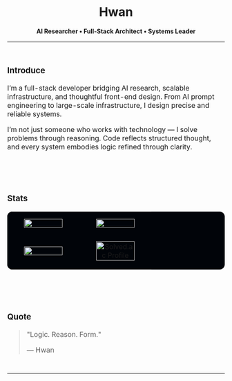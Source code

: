 <h1 align="center">Hwan</h1>
<p align="center"><b>AI Researcher • Full-Stack Architect • Systems Leader</b></p>
<table align="center" style="border-collapse:collapse;width:100%;max-width:720px;">
  <tr>
    <td style="padding:28px 0;">
      <h3>Introduce</h3>
      <p>I’m a full-stack developer bridging AI research, scalable infrastructure, and thoughtful front-end design. From AI prompt engineering to large-scale infrastructure, I design precise and reliable systems.</p>
      <p>I’m not just someone who works with technology — I solve problems through reasoning. Code reflects structured thought, and every system embodies logic refined through clarity.</p>
    </td>
  </tr>
  <tr>
    <td style="padding:28px 0;">
      <h3>Stats</h3>
      <table align="center" style="width:100%;background:#010409;border-radius:12px;">
        <tr>
          <td align="center" style="width:50%;padding:16px 10px;background:#010409;">
            <img src="https://github-readme-streak-stats.herokuapp.com?user=667700996&theme=github-dark-blue&background=0d1117&ring=58a6ff&fire=58a6ff&currStreakLabel=58a6ff&sideLabels=c9d1d9&dates=c9d1d9&currStreakNum=c9d1d9&sideNums=c9d1d9&hide_border=true&count_private=true" style="width:78%;max-width:300px;">
          </td>
          <td align="center" style="width:50%;padding:16px 10px;background:#010409;">
            <img src="https://github-readme-stats.vercel.app/api/top-langs?username=667700996&layout=compact&langs_count=4&hide=scss,MDX,css&theme=github_dark&bg_color=0d1117&title_color=58a6ff&text_color=c9d1d9&hide_border=true" style="width:78%;max-width:300px;">
          </td>
        </tr>
        <tr>
          <td align="center" style="width:50%;padding:16px 10px 20px;background:#010409;">
            <img src="https://github-readme-stats.vercel.app/api?username=667700996&show_icons=true&include_all_commits=true&count_private=true&hide=prs,issues,contribs&theme=github_dark&bg_color=0d1117&title_color=58a6ff&text_color=c9d1d9&icon_color=58a6ff&hide_border=true" style="width:78%;max-width:300px;">
          </td>
          <td align="center" style="width:50%;padding:16px 10px 20px;background:#010409;">
            <a href="https://solved.ac/667700996">
              <img src="http://mazassumnida.wtf/api/generate_badge?boj=667700996" alt="Solved.ac Profile" style="width:78%;max-width:300px;">
            </a>
          </td>
        </tr>
      </table>
    </td>
  </tr>
  <tr>
    <td style="padding:28px 0;">
      <h3>Quote</h3>
      <blockquote>
        <p>"Logic. Reason. Form."</p>
        <p>— Hwan</p>
      </blockquote>
    </td>
  </tr>
</table>
